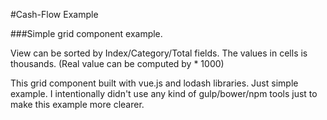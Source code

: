 #Cash-Flow Example

###Simple grid component example.

View can be sorted by Index/Category/Total fields.
The values in cells is thousands. (Real value can be computed by * 1000)

This grid component built with vue.js and lodash libraries.
Just simple example.
I intentionally didn't use any kind of gulp/bower/npm tools just to make this example more clearer.